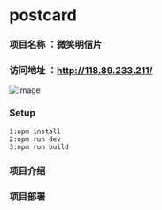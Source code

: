 # postcard

### 项目名称 ：微笑明信片
### 访问地址 ：http://118.89.233.211/

![image](https://upload-images.jianshu.io/upload_images/8886407-7c3f864469779cd2.gif?imageMogr2/auto-orient/strip%7CimageView2/2/w/700)

### Setup

```
1:npm install
2:npm run dev
3:npm run build

```
### 项目介绍


### 项目部署





